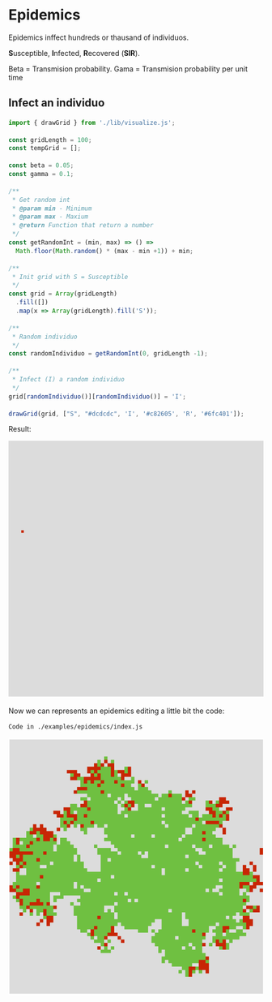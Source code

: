 # Epidemics

Epidemics inffect hundreds or thausand of individuos.

**S**usceptible, **I**nfected, **R**ecovered (**SIR**).

Beta = Transmision probability.
Gama = Transmision probability per unit time

## Infect an individuo

```javascript
import { drawGrid } from './lib/visualize.js';

const gridLength = 100;
const tempGrid = [];

const beta = 0.05;
const gamma = 0.1;

/**
 * Get random int
 * @param min - Minimum
 * @param max - Maxium
 * @return Function that return a number
 */
const getRandomInt = (min, max) => () =>
  Math.floor(Math.random() * (max - min +1)) + min;

/**
 * Init grid with S = Susceptible
 */
const grid = Array(gridLength)
  .fill([])
  .map(x => Array(gridLength).fill('S'));

/**
 * Random individuo
 */
const randomIndividuo = getRandomInt(0, gridLength -1);

/**
 * Infect (I) a random individuo
 */
grid[randomIndividuo()][randomIndividuo()] = 'I';

drawGrid(grid, ["S", "#dcdcdc", 'I', '#c82605', 'R', '#6fc401']);
```

Result:

![Infection](assets/infection.png)

Now we can represents an epidemics editing a little bit the code:

```
Code in ./examples/epidemics/index.js
```

![Epidemics](assets/epidemics2.png)